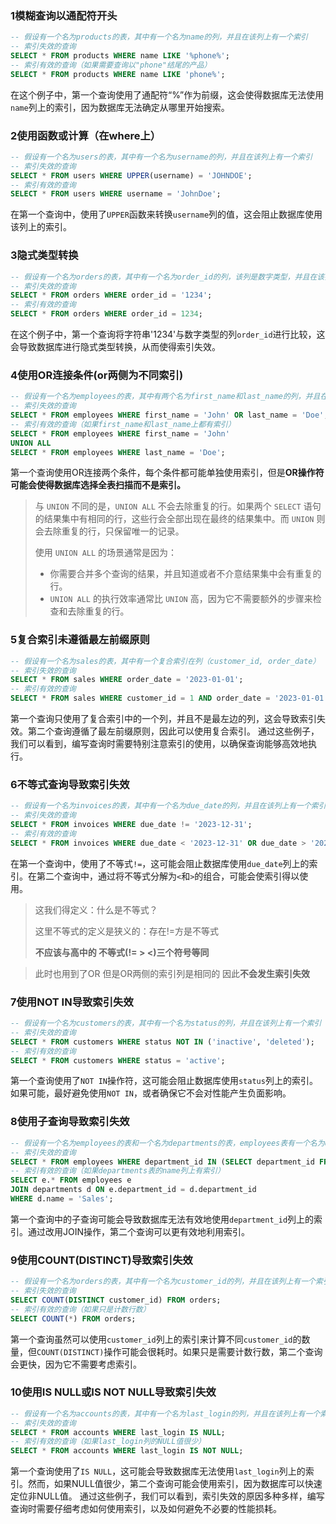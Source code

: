 ### 1模糊查询以通配符开头

```sql
-- 假设有一个名为products的表，其中有一个名为name的列，并且在该列上有一个索引
-- 索引失效的查询
SELECT * FROM products WHERE name LIKE '%phone%';
-- 索引有效的查询（如果需要查询以"phone"结尾的产品）
SELECT * FROM products WHERE name LIKE 'phone%';
```
在这个例子中，第一个查询使用了通配符“%”作为前缀，这会使得数据库无法使用`name`列上的索引，因为数据库无法确定从哪里开始搜索。
### 2使用函数或计算（在where上）
```sql
-- 假设有一个名为users的表，其中有一个名为username的列，并且在该列上有一个索引
-- 索引失效的查询
SELECT * FROM users WHERE UPPER(username) = 'JOHNDOE';
-- 索引有效的查询
SELECT * FROM users WHERE username = 'JohnDoe';
```
在第一个查询中，使用了`UPPER`函数来转换`username`列的值，这会阻止数据库使用该列上的索引。
### 3隐式类型转换
```sql
-- 假设有一个名为orders的表，其中有一个名为order_id的列，该列是数字类型，并且在该列上有一个索引
-- 索引失效的查询
SELECT * FROM orders WHERE order_id = '1234';
-- 索引有效的查询
SELECT * FROM orders WHERE order_id = 1234;
```
在这个例子中，第一个查询将字符串'1234'与数字类型的列`order_id`进行比较，这会导致数据库进行隐式类型转换，从而使得索引失效。
### 4使用OR连接条件(or两侧为不同索引)
```sql
-- 假设有一个名为employees的表，其中有两个名为first_name和last_name的列，并且在这两个列上分别有索引
-- 索引失效的查询
SELECT * FROM employees WHERE first_name = 'John' OR last_name = 'Doe';
-- 索引有效的查询（如果first_name和last_name上都有索引）
SELECT * FROM employees WHERE first_name = 'John'
UNION ALL
SELECT * FROM employees WHERE last_name = 'Doe';
```
第一个查询使用OR连接两个条件，每个条件都可能单独使用索引，但是**OR操作符可能会使得数据库选择全表扫描而不是索引。**

> 与 `UNION` 不同的是，`UNION ALL` 不会去除重复的行。如果两个 `SELECT` 语句的结果集中有相同的行，这些行会全部出现在最终的结果集中。而 `UNION` 则会去除重复的行，只保留唯一的记录。
>
> 使用 `UNION ALL` 的场景通常是因为：
>
> - 你需要合并多个查询的结果，并且知道或者不介意结果集中会有重复的行。
> - `UNION ALL` 的执行效率通常比 `UNION` 高，因为它不需要额外的步骤来检查和去除重复的行。

### 5复合索引未遵循最左前缀原则
```sql
-- 假设有一个名为sales的表，其中有一个复合索引在列（customer_id, order_date）
-- 索引失效的查询
SELECT * FROM sales WHERE order_date = '2023-01-01';
-- 索引有效的查询
SELECT * FROM sales WHERE customer_id = 1 AND order_date = '2023-01-01';
```
第一个查询只使用了复合索引中的一个列，并且不是最左边的列，这会导致索引失效。第二个查询遵循了最左前缀原则，因此可以使用复合索引。
通过这些例子，我们可以看到，编写查询时需要特别注意索引的使用，以确保查询能够高效地执行。

### 6不等式查询导致索引失效
```sql
-- 假设有一个名为invoices的表，其中有一个名为due_date的列，并且在该列上有一个索引
-- 索引失效的查询
SELECT * FROM invoices WHERE due_date != '2023-12-31';
-- 索引有效的查询
SELECT * FROM invoices WHERE due_date < '2023-12-31' OR due_date > '2023-12-31';
```
在第一个查询中，使用了不等式`!=`，这可能会阻止数据库使用`due_date`列上的索引。在第二个查询中，通过将不等式分解为`<`和`>`的组合，可能会使索引得以使用。

> 这我们得定义：什么是不等式？
>
> 这里不等式的定义是狭义的：存在!=方是不等式
>
> **不应该与高中的 不等式(!= > <)三个符号等同**

> 此时也用到了OR 但是OR两侧的索引列是相同的 因此**不会发生索引失效**

### 7使用NOT IN导致索引失效
```sql
-- 假设有一个名为customers的表，其中有一个名为status的列，并且在该列上有一个索引
-- 索引失效的查询
SELECT * FROM customers WHERE status NOT IN ('inactive', 'deleted');
-- 索引有效的查询
SELECT * FROM customers WHERE status = 'active';
```
第一个查询使用了`NOT IN`操作符，这可能会阻止数据库使用`status`列上的索引。如果可能，最好避免使用`NOT IN`，或者确保它不会对性能产生负面影响。
### 8使用子查询导致索引失效
```sql
-- 假设有一个名为employees的表和一个名为departments的表，employees表有一个名为department_id的外键列，并且在该列上有一个索引
-- 索引失效的查询
SELECT * FROM employees WHERE department_id IN (SELECT department_id FROM departments WHERE name = 'Sales');
-- 索引有效的查询（如果departments表的name列上有索引）
SELECT e.* FROM employees e
JOIN departments d ON e.department_id = d.department_id
WHERE d.name = 'Sales';
```
第一个查询中的子查询可能会导致数据库无法有效地使用`department_id`列上的索引。通过改用JOIN操作，第二个查询可以更有效地利用索引。
### 9使用COUNT(DISTINCT)导致索引失效
```sql
-- 假设有一个名为orders的表，其中有一个名为customer_id的列，并且在该列上有一个索引
-- 索引失效的查询
SELECT COUNT(DISTINCT customer_id) FROM orders;
-- 索引有效的查询（如果只是计数行数）
SELECT COUNT(*) FROM orders;
```
第一个查询虽然可以使用`customer_id`列上的索引来计算不同`customer_id`的数量，但`COUNT(DISTINCT)`操作可能会很耗时。如果只是需要计数行数，第二个查询会更快，因为它不需要考虑索引。
### 10使用IS NULL或IS NOT NULL导致索引失效
```sql
-- 假设有一个名为accounts的表，其中有一个名为last_login的列，并且在该列上有一个索引
-- 索引失效的查询
SELECT * FROM accounts WHERE last_login IS NULL;
-- 索引有效的查询（如果last_login列的NULL值很少）
SELECT * FROM accounts WHERE last_login IS NOT NULL;
```
第一个查询使用了`IS NULL`，这可能会导致数据库无法使用`last_login`列上的索引。然而，如果NULL值很少，第二个查询可能会使用索引，因为数据库可以快速定位非NULL值。
通过这些例子，我们可以看到，索引失效的原因多种多样，编写查询时需要仔细考虑如何使用索引，以及如何避免不必要的性能损耗。